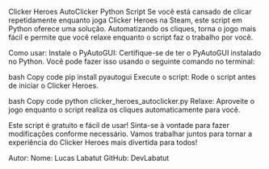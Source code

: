 Clicker Heroes AutoClicker Python Script
Se você está cansado de clicar repetidamente enquanto joga Clicker Heroes na Steam, este script em Python oferece uma solução. Automatizando os cliques, torna o jogo mais fácil e permite que você relaxe enquanto o script faz o trabalho por você.

Como usar:
Instale o PyAutoGUI:
Certifique-se de ter o PyAutoGUI instalado no Python. Você pode fazer isso usando o seguinte comando no terminal:

bash
Copy code
pip install pyautogui
Execute o script:
Rode o script antes de iniciar o Clicker Heroes.

bash
Copy code
python clicker_heroes_autoclicker.py
Relaxe:
Aproveite o jogo enquanto o script realiza os cliques automaticamente para você.

Este script é gratuito e fácil de usar! Sinta-se à vontade para fazer modificações conforme necessário. Vamos trabalhar juntos para tornar a experiência do Clicker Heroes mais divertida para todos!

Autor:
Nome: Lucas Labatut
GitHub: DevLabatut
